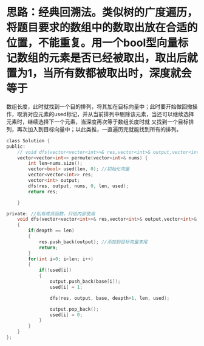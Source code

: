 # 思路：经典回溯法。类似树的广度遍历，将题目要求的数组中的数取出放在合适的位置，不能重复。用一个bool型向量标记数组的元素是否已经被取出，取出后就置为1，当所有数都被取出时，深度就会等于
数组长度，此时就找到一个目的排列，将其加在目标向量中；此时要开始做回撤操作，取消对应元素的used标记，并从当前排列中剔除该元素，当还可以继续选择元素时，继续选择下一个元素，当深度再次等于数组长度时就
又找到一个目标排列，再次加入到目标向量中；以此类推，一直遍历完就能找到所有的排列。
```c
class Solution {
public:
    // void dfs(vector<vector<int>>& res,vector<int>& output,vector<int>& base,int deapth,int len);//不能在类里面重复声明成员函数
    vector<vector<int>> permute(vector<int>& nums) {
        int len=nums.size();
        vector<bool> used(len, 0); //初始化向量
        vector<vector<int>> res;
        vector<int> output;
        dfs(res, output, nums, 0, len, used);
        return res;

    }

private: //私有成员函数，只给内部使用
    void dfs(vector<vector<int>>& res,vector<int>& output,vector<int>& base,int deapth,int len, vector<bool>& used)
    {
        if(deapth == len)
        {
            res.push_back(output); //添加到目标向量末尾
            return;
        }
        for(int i=0; i<len; i++)
        {
            if(!used[i])
            {
                output.push_back(base[i]);
                used[i] = 1;

                dfs(res, output, base, deapth+1, len, used);

                output.pop_back();
                used[i] = 0;
            }
        }
    }
};
```
